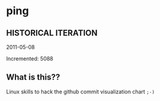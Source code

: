 # ping

## HISTORICAL ITERATION
2011-05-08

Incremented: 5088

## What is this?? 
Linux skills to hack the github commit visualization chart `;-)`
